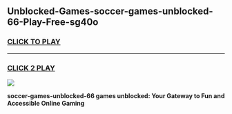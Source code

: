 
## Unblocked-Games-soccer-games-unblocked-66-Play-Free-sg40o
<h3>
<a href="https://premium76.site?title=soccer-games-unblocked-66&ref=10A">CLICK TO PLAY</a></h3>
<hr>

<h3>
<a href="https://premium76.site?title=soccer-games-unblocked-66&ref=10A">CLICK 2 PLAY</a>
  
</h3>

<a href="https://premium76.site?title=soccer-games-unblocked-66&ref=10A"><img src="https://clearcache.store/games.png"></a>


**soccer-games-unblocked-66 games unblocked: Your Gateway to Fun and Accessible Online Gaming**
